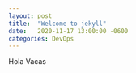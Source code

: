 ```yaml
---
layout: post
title:  "Welcome to jekyll"
date:   2020-11-17 13:00:00 -0600
categories: DevOps
---
```


Hola Vacas